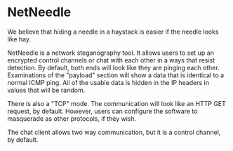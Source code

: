 # NetNeedle

We believe that hiding a needle in a haystack is easier if the needle looks like hay.

NetNeedle is a network steganography tool. It allows users to set up an encrypted control channels or chat with each other in
a ways that resist detection. By default, both ends will look like they are pinging each other. Examinations of the
"payload" section will show a data that is identical to a normal ICMP ping. All of the usable data is hidden in the IP
headers in values that will be random. 

There is also a "TCP" mode. The communication will look like an HTTP GET request, by default. However, users can configure the software to masquerade as other protocols, if they wish.

The chat client allows two way communication, but it is a control channel, by default.
